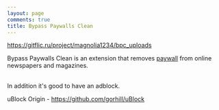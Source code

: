 ```yaml
---
layout: page
comments: true
title: Bypass Paywalls Clean
---
```


<https://gitflic.ru/project/magnolia1234/bpc_uploads>

Bypass Paywalls Clean is an extension that removes [paywall](https://en.wikipedia.org/wiki/Paywall) from online newspapers and magazines.
<br><br>

In addition it's good to have an adblock.

uBlock Origin - <https://github.com/gorhill/uBlock>